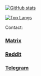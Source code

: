 [![GitHub stats](https://github-readme-stats.vercel.app/api?username=hidden-r4d&theme=blue-green)](https://github.com/anuraghazra/github-readme-stats)

[![Top Langs](https://github-readme-stats.vercel.app/api/top-langs/?username=hidden-r4d&theme=blue-green)](https://github.com/anuraghazra/github-readme-stats)

Contact:

### [Matrix](https://matrix.to/#/@hidden-r3d:irontruth.xyz)

### [Reddit](mailto:lol_no)

### [Telegram](https://t.me/kudigrass)
